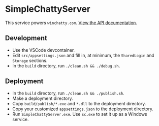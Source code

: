 # SimpleChattyServer

This service powers `winchatty.com`. [View the API documentation](https://github.com/latestchatty/simple-chatty-server/blob/master/doc/api.md).

## Development

- Use the VSCode devcontainer.
- Edit `src/appsettings.json` and fill in, at minimum, the `SharedLogin` and `Storage` sections.
- In the `build` directory, run `./clean.sh && ./debug.sh`.

## Deployment

- In the `build` directory, run `./clean.sh && ./publish.sh`.
- Make a deployment directory.
- Copy `build/publish/*.exe` and `*.dll` to the deployment directory.
- Copy your customized `appsettings.json` to the deployment directory.
- Run `SimpleChattyServer.exe`. Use `sc.exe` to set it up as a Windows service.
